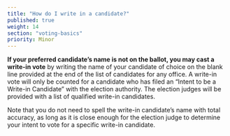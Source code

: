 ```yaml
---
title: "How do I write in a candidate?"
published: true
weight: 14
section: "voting-basics"
priority: Minor
---
```


**If your preferred candidate’s name is not on the ballot, you may cast a write-in vote** by writing the name of your candidate of choice on the blank line provided at the end of the list of candidates for any office. A write-in vote will only be counted for a candidate who has filed an “Intent to be a Write-in Candidate” with the election authority. The election judges will be provided with a list of qualified write-in candidates.  

Note that you do not need to spell the write-in candidate’s name with total accuracy, as long as it is close enough for the election judge to determine your intent to vote for a specific write-in candidate.
